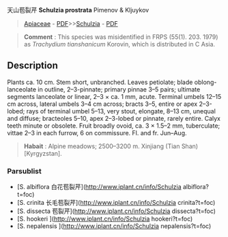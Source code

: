 天山苞裂芹 **Schulzia prostrata** Pimenov & Kljuykov

> [Apiaceae](http://www.iplant.cn/info/Apiaceae?t=foc) - [PDF](http://www.iplant.cn/foc/pdf/Apiaceae.pdf)>>[Schulzia](http://www.iplant.cn/info/Schulzia?t=foc) - [PDF](http://www.iplant.cn/foc/pdf/Schulzia.pdf)


> **Comment** : 
> This species was misidentified in FRPS (55(1). 203. 1979) as *Trachydium* *tianshanicum* Korovin, which is distributed in C Asia.

## Description

Plants ca. 10 cm. Stem short, unbranched. Leaves petiolate; blade oblong-lanceolate in outline, 2–3-pinnate; primary pinnae 3–5 pairs; ultimate segments lanceolate or linear, 2–3 × ca. 1 mm, acute. Terminal umbels 12–15 cm across, lateral umbels 3–4 cm across; bracts 3–5, entire or apex 2–3-lobed; rays of terminal umbel 5–13, very stout, elongate, 8–13 cm, unequal and diffuse; bracteoles 5–10, apex 2–3-lobed or pinnate, rarely entire. Calyx teeth minute or obsolete. Fruit broadly ovoid, ca. 3 × 1.5–2 mm, tuberculate; vittae 2–3 in each furrow, 6 on commissure. Fl. and fr. Jun–Aug.


> **Habait** : 
> Alpine meadows; 2500–3200 m. Xinjiang (Tian Shan) [Kyrgyzstan].



### Parsublist

* [S.  albiflora  白花苞裂芹](http://www.iplant.cn/info/Schulzia albiflora?t=foc)
* [S.  crinita  长毛苞裂芹](http://www.iplant.cn/info/Schulzia crinita?t=foc)
* [S.  dissecta  苞裂芹](http://www.iplant.cn/info/Schulzia dissecta?t=foc)
* [S.  hookeri  ](http://www.iplant.cn/info/Schulzia hookeri?t=foc)
* [S.  nepalensis  ](http://www.iplant.cn/info/Schulzia nepalensis?t=foc)
